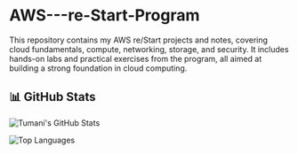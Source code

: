 # AWS---re-Start-Program
This repository contains my AWS re/Start projects and notes, covering cloud fundamentals, compute, networking, storage, and security. It includes hands-on labs and practical exercises from the program, all aimed at building a strong foundation in cloud computing.


## 📊 GitHub Stats

![Tumani's GitHub Stats](https://github-readme-stats.vercel.app/api?username=TumaniNtombi&show_icons=true&theme=radical)

![Top Languages](https://github-readme-stats.vercel.app/api/top-langs/?username=TumaniNtombi&layout=compact&theme=radical)